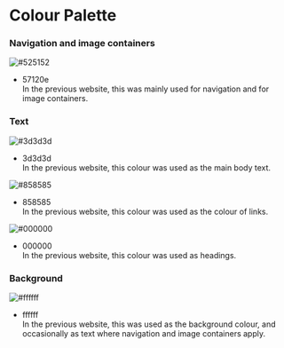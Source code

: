 # Colour Palette

### Navigation and image containers
![#525152](https://www.colorhexa.com/57120e.png)
- 57120e \
In the previous website, this was mainly used for navigation and for image containers.

### Text
![#3d3d3d](https://www.colorhexa.com/3d3d3d.png)
- 3d3d3d \
In the previous website, this colour was used as the main body text.

![#858585](https://www.colorhexa.com/858585.png)
- 858585 \
In the previous website, this colour was used as the colour of links.

![#000000](https://www.colorhexa.com/000000.png)
- 000000 \
In the previous website, this colour was used as headings.

### Background
![#ffffff](https://www.colorhexa.com/ffffff.png)
- ffffff \
In the previous website, this was used as the background colour, and occasionally as text where navigation and image containers apply.
